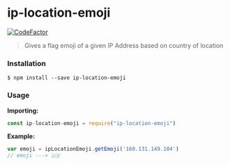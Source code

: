 # ip-location-emoji
[![CodeFactor](https://www.codefactor.io/repository/github/2ult4n/ip-location-emoji/badge)](https://www.codefactor.io/repository/github/2ult4n/ip-location-emoji)

> Gives a flag emoji of a given IP Address based on country of location

### Installation

```
$ npm install --save ip-location-emoji
```

### Usage

__Importing:__

```javascript
const ip-location-emoji = require("ip-location-emoji")
```

__Example:__

```javascript
var emoji = ipLocationEmoji.getEmoji('160.131.149.104')
// emoji ---> 🇺🇸 
```
